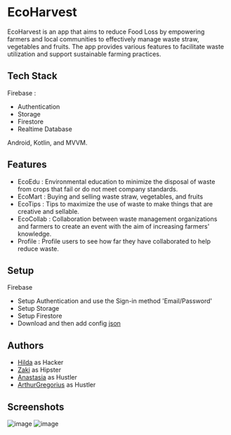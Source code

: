 
# EcoHarvest

EcoHarvest is an app that aims to reduce Food Loss by empowering farmers and local communities to effectively manage waste straw, vegetables and fruits. The app provides various features to facilitate waste utilization and support sustainable farming practices.


## Tech Stack

Firebase :

- Authentication
- Storage
- Firestore
- Realtime Database

Android, Kotlin, and MVVM.






## Features

- EcoEdu : Environmental education to minimize the disposal of waste from crops that fail or do not meet company standards.
- EcoMart : Buying and selling waste straw, vegetables, and fruits
- EcoTips : Tips to maximize the use of waste to make things that are creative and sellable.
- EcoCollab : Collaboration between waste management organizations and farmers to create an event with the aim of increasing farmers' knowledge.
- Profile : Profile users to see how far they have collaborated to help reduce waste.


## Setup

Firebase
- Setup Authentication and use the Sign-in method 'Email/Password'
- Setup Storage
- Setup Firestore
- Download and then add config [json](google-services.json)





## Authors

- [Hilda](https://github.com/Hilda006) as Hacker
- [Zaki](https://github.com/zakiii19) as Hipster
- [Anastasia]() as Hustler
- [ArthurGregorius](https://github.com/ArthurGregorius) as Hustler



## Screenshots

![image](https://github.com/Hilda006/EcoHarvest/assets/156156790/27557469-f9a0-4316-a20b-7f6fe70f62e4)
![image](https://github.com/Hilda006/EcoHarvest/assets/156156790/640a84f3-c696-48b4-801b-d0aec09bc15a)



